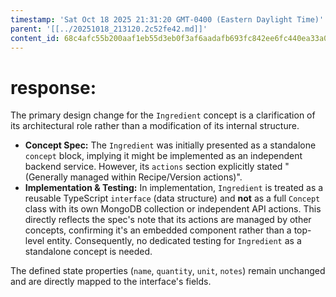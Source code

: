 ```yaml
---
timestamp: 'Sat Oct 18 2025 21:31:20 GMT-0400 (Eastern Daylight Time)'
parent: '[[../20251018_213120.2c52fe42.md]]'
content_id: 68c4afc55b200aaf1eb55d3eb0f3af6aadafb693fc842ee6fc440ea33a0774de
---
```


# response:

The primary design change for the `Ingredient` concept is a clarification of its architectural role rather than a modification of its internal structure.

* **Concept Spec:** The `Ingredient` was initially presented as a standalone `concept` block, implying it might be implemented as an independent backend service. However, its `actions` section explicitly stated "(Generally managed within Recipe/Version actions)".
* **Implementation & Testing:** In implementation, `Ingredient` is treated as a reusable TypeScript `interface` (data structure) and **not** as a full `Concept` class with its own MongoDB collection or independent API actions. This directly reflects the spec's note that its actions are managed by other concepts, confirming it's an embedded component rather than a top-level entity. Consequently, no dedicated testing for `Ingredient` as a standalone concept is needed.

The defined state properties (`name`, `quantity`, `unit`, `notes`) remain unchanged and are directly mapped to the interface's fields.
